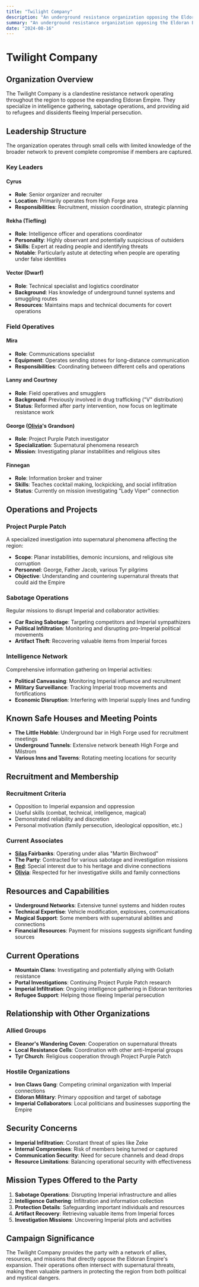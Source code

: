 ```yaml
---
title: "Twilight Company"
description: "An underground resistance organization opposing the Eldoran Empire through intelligence gathering, sabotage, and protecting those fleeing Imperial persecution"
summary: "An underground resistance organization opposing the Eldoran Empire through intelligence gathering, sabotage, and protecting those fleeing Imperial persecution"
date: "2024-08-16"
---
```


# Twilight Company

## Organization Overview
The Twilight Company is a clandestine resistance network operating throughout the region to oppose the expanding Eldoran Empire. They specialize in intelligence gathering, sabotage operations, and providing aid to refugees and dissidents fleeing Imperial persecution.

## Leadership Structure
The organization operates through small cells with limited knowledge of the broader network to prevent complete compromise if members are captured.

### Key Leaders

#### Cyrus
- **Role**: Senior organizer and recruiter
- **Location**: Primarily operates from High Forge area
- **Responsibilities**: Recruitment, mission coordination, strategic planning

#### Rekha (Tiefling)
- **Role**: Intelligence officer and operations coordinator
- **Personality**: Highly observant and potentially suspicious of outsiders
- **Skills**: Expert at reading people and identifying threats
- **Notable**: Particularly astute at detecting when people are operating under false identities

#### Vector (Dwarf)
- **Role**: Technical specialist and logistics coordinator
- **Background**: Has knowledge of underground tunnel systems and smuggling routes
- **Resources**: Maintains maps and technical documents for covert operations

### Field Operatives

#### Mira
- **Role**: Communications specialist
- **Equipment**: Operates sending stones for long-distance communication
- **Responsibilities**: Coordinating between different cells and operations

#### Lanny and Courtney
- **Role**: Field operatives and smugglers
- **Background**: Previously involved in drug trafficking ("V" distribution)
- **Status**: Reformed after party intervention, now focus on legitimate resistance work

#### George ([Olivia](/player-characters/Olivia)'s Grandson)
- **Role**: Project Purple Patch investigator
- **Specialization**: Supernatural phenomena research
- **Mission**: Investigating planar instabilities and religious sites

#### Finnegan
- **Role**: Information broker and trainer
- **Skills**: Teaches cocktail making, lockpicking, and social infiltration
- **Status**: Currently on mission investigating "Lady Viper" connection

## Operations and Projects

### Project Purple Patch
A specialized investigation into supernatural phenomena affecting the region:
- **Scope**: Planar instabilities, demonic incursions, and religious site corruption
- **Personnel**: George, Father Jacob, various Tyr pilgrims
- **Objective**: Understanding and countering supernatural threats that could aid the Empire

### Sabotage Operations
Regular missions to disrupt Imperial and collaborator activities:
- **Car Racing Sabotage**: Targeting competitors and Imperial sympathizers
- **Political Infiltration**: Monitoring and disrupting pro-Imperial political movements
- **Artifact Theft**: Recovering valuable items from Imperial forces

### Intelligence Network
Comprehensive information gathering on Imperial activities:
- **Political Canvassing**: Monitoring Imperial influence and recruitment
- **Military Surveillance**: Tracking Imperial troop movements and fortifications
- **Economic Disruption**: Interfering with Imperial supply lines and funding

## Known Safe Houses and Meeting Points
- **The Little Hobble**: Underground bar in High Forge used for recruitment meetings
- **Underground Tunnels**: Extensive network beneath High Forge and Milstrom
- **Various Inns and Taverns**: Rotating meeting locations for security

## Recruitment and Membership

### Recruitment Criteria
- Opposition to Imperial expansion and oppression
- Useful skills (combat, technical, intelligence, magical)
- Demonstrated reliability and discretion
- Personal motivation (family persecution, ideological opposition, etc.)

### Current Associates
- **[Silas](/player-characters/Silas) Fairbanks**: Operating under alias "Martin Birchwood"
- **The Party**: Contracted for various sabotage and investigation missions
- **[Red](/player-characters/Red)**: Special interest due to his heritage and divine connections
- **[Olivia](/player-characters/Olivia)**: Respected for her investigative skills and family connections

## Resources and Capabilities
- **Underground Networks**: Extensive tunnel systems and hidden routes
- **Technical Expertise**: Vehicle modification, explosives, communications
- **Magical Support**: Some members with supernatural abilities and connections
- **Financial Resources**: Payment for missions suggests significant funding sources

## Current Operations
- **Mountain Clans**: Investigating and potentially allying with Goliath resistance
- **Portal Investigations**: Continuing Project Purple Patch research
- **Imperial Infiltration**: Ongoing intelligence gathering in Eldoran territories
- **Refugee Support**: Helping those fleeing Imperial persecution

## Relationship with Other Organizations

### Allied Groups
- **Eleanor's Wandering Coven**: Cooperation on supernatural threats
- **Local Resistance Cells**: Coordination with other anti-Imperial groups
- **Tyr Church**: Religious cooperation through Project Purple Patch

### Hostile Organizations
- **Iron Claws Gang**: Competing criminal organization with Imperial connections
- **Eldoran Military**: Primary opposition and target of sabotage
- **Imperial Collaborators**: Local politicians and businesses supporting the Empire

## Security Concerns
- **Imperial Infiltration**: Constant threat of spies like Zeke
- **Internal Compromises**: Risk of members being turned or captured
- **Communication Security**: Need for secure channels and dead drops
- **Resource Limitations**: Balancing operational security with effectiveness

## Mission Types Offered to the Party
1. **Sabotage Operations**: Disrupting Imperial infrastructure and allies
2. **Intelligence Gathering**: Infiltration and information collection
3. **Protection Details**: Safeguarding important individuals and resources
4. **Artifact Recovery**: Retrieving valuable items from Imperial forces
5. **Investigation Missions**: Uncovering Imperial plots and activities

## Campaign Significance
The Twilight Company provides the party with a network of allies, resources, and missions that directly oppose the Eldoran Empire's expansion. Their operations often intersect with supernatural threats, making them valuable partners in protecting the region from both political and mystical dangers.